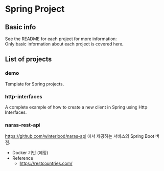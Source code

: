 # Spring Project

## Basic info
See the README for each project for more information:  
Only basic information about each project is covered here.

## List of projects

### demo
Template for Spring projects.

### http-interfaces
A complete example of how to create a new client in Spring using Http Interfaces.

### naras-rest-api
https://github.com/winterlood/naras-api 에서 제공하는 서비스의 Spring Boot 버젼.

* Docker 기반 (예정)
* Reference
  * https://restcountries.com/
